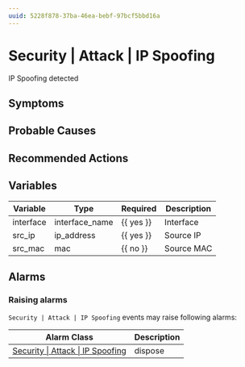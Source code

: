 ```yaml
---
uuid: 5228f878-37ba-46ea-bebf-97bcf5bbd16a
---
```

# Security | Attack | IP Spoofing

IP Spoofing detected

## Symptoms

## Probable Causes

## Recommended Actions

## Variables

Variable | Type | Required | Description
--- | --- | --- | ---
interface | interface_name | {{ yes }} | Interface
src_ip | ip_address | {{ yes }} | Source IP
src_mac | mac | {{ no }} | Source MAC

## Alarms

### Raising alarms

`Security | Attack | IP Spoofing` events may raise following alarms:

Alarm Class | Description
--- | ---
[Security \| Attack \| IP Spoofing](../../../alarm-classes/security/attack/ip-spoofing.md) | dispose
